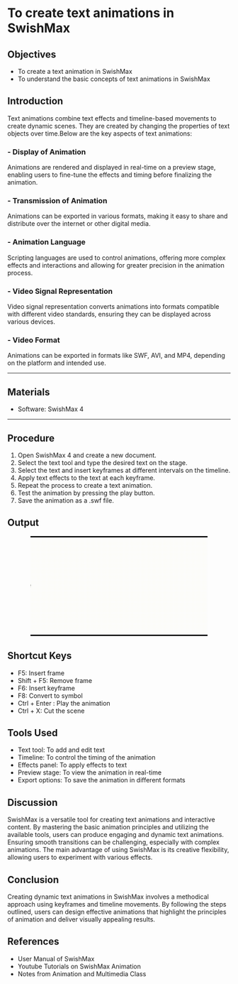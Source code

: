 # To create text animations in SwishMax

## Objectives
- To create a text animation in SwishMax
- To understand the basic concepts of text animations in SwishMax

## Introduction
Text animations combine text effects and timeline-based movements to create dynamic scenes. They are created by changing the properties of text objects over time.Below are the key aspects of text animations:
 
### - Display of Animation
Animations are rendered and displayed in real-time on a preview stage, enabling users to fine-tune the effects and timing before finalizing the animation.

### - Transmission of Animation
Animations can be exported in various formats, making it easy to share and distribute over the internet or other digital media.

### - Animation Language
Scripting languages are used to control animations, offering more complex effects and interactions and allowing for greater precision in the animation process.

### - Video Signal Representation
Video signal representation converts animations into formats compatible with different video standards, ensuring they can be displayed across various devices.

### - Video Format
Animations can be exported in formats like SWF, AVI, and MP4, depending on the platform and intended use.

---

## Materials
- Software: SwishMax 4
---

## Procedure
1. Open SwishMax 4 and create a new document.
2. Select the text tool and type the desired text on the stage.
3. Select the text and insert keyframes at different intervals on the timeline.
4. Apply text effects to the text at each keyframe.
5. Repeat the process to create a text animation.
6. Test the animation by pressing the play button.
7. Save the animation as a .swf file.

## Output
<div align="center">
  <img src="TextAnimation.gif" alt="Text Animation" width="400" >
</div>

## Shortcut Keys
- F5: Insert frame
- Shift + F5: Remove frame
- F6: Insert keyframe
- F8: Convert to symbol
- Ctrl + Enter : Play the animation
- Ctrl + X: Cut the scene


## Tools Used
- Text tool: To add and edit text
- Timeline: To control the timing of the animation
- Effects panel: To apply effects to text
- Preview stage: To view the animation in real-time
- Export options: To save the animation in different formats


## Discussion
SwishMax is a versatile tool for creating text animations and interactive content. By mastering the basic animation principles and utilizing the available tools, users can produce engaging and dynamic text animations. Ensuring smooth transitions can be challenging, especially with complex animations. The main advantage of using SwishMax is its creative flexibility, allowing users to experiment with various effects.


## Conclusion
Creating dynamic text animations in SwishMax involves a methodical approach using keyframes and timeline movements. By following the steps outlined, users can design effective animations that highlight the principles of animation and deliver visually appealing results.


## References
- User Manual of SwishMax
- Youtube Tutorials on SwishMax Animation
- Notes from Animation and Multimedia Class